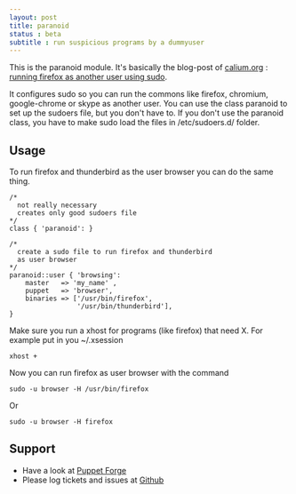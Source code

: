 ```yaml
---
layout: post 
title: paranoid
status : beta
subtitle : run suspicious programs by a dummyuser
---
```


This is the paranoid module.
It's basically the blog-post of [calium.org](http://calum.org/) :
[running firefox as another user using sudo](http://calum.org/posts/running-firefox-as-another-user-using-sudo).

It configures sudo so you can run the commons like firefox, chromium, google-chrome or skype as another user.
You can use the class paranoid to set up the sudoers file, but you don't have to.
If you don't use the paranoid class, you have to make sudo load the files in /etc/sudoers.d/ folder.

Usage
-----

To run firefox and thunderbird as the user browser you can do the same thing.

    /* 
      not really necessary 
      creates only good sudoers file
    */
    class { 'paranoid': } 
    
    /*
      create a sudo file to run firefox and thunderbird
      as user browser
    */
    paranoid::user { 'browsing': 
        master   => 'my_name' ,
        puppet   => 'browser',
        binaries => ['/usr/bin/firefox',
                     '/usr/bin/thunderbird'],
    }

Make sure you run a xhost for programs (like firefox) that need X.
For example put in you ~/.xsession
    
    xhost +

Now you can run firefox as user browser with the command
    
    sudo -u browser -H /usr/bin/firefox

Or 

    sudo -u browser -H firefox
    



Support
-------

* Have a look at [Puppet Forge](https://forge.puppetlabs.com/myDistro/paranoid)
* Please log tickets and issues at [Github](http://github.com/myDistro/paranoid/issues)

